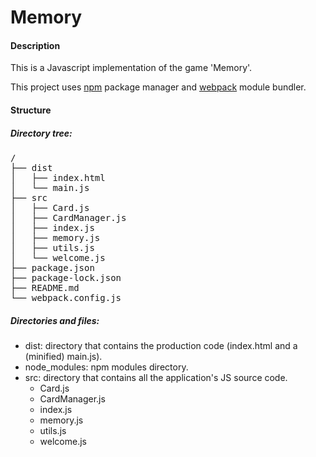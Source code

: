 Memory
=======

#### Description 

This is a Javascript implementation of the game 'Memory'.

This project uses [npm](https://www.npmjs.com/) package manager and [webpack](https://webpack.js.org/) module bundler.

#### Structure

##### Directory tree:
<pre>
/
├── dist
│   ├── index.html
│   └── main.js
├── src
│   ├── Card.js
│   ├── CardManager.js
│   ├── index.js
│   ├── memory.js
│   ├── utils.js
│   └── welcome.js
├── package.json
├── package-lock.json
├── README.md
└── webpack.config.js
</pre>

##### Directories and files:
* dist: directory that contains the production code (index.html and a (minified) main.js).
* node_modules: npm modules directory.
* src: directory that contains all the application's JS source code.
    * Card.js
    * CardManager.js
    * index.js
    * memory.js
    * utils.js
    * welcome.js
